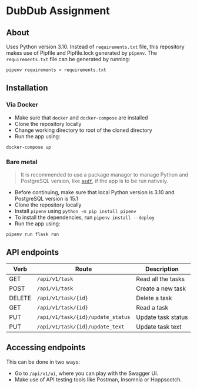 # DubDub Assignment

## About
Uses Python version 3.10. Instead of `requirements.txt` file, this repository makes use of Pipfile and Pipfile.lock generated by `pipenv`. The `requirements.txt` file can be generated by running:
```
pipenv requirements > requirements.txt
```

## Installation
### Via Docker
- Make sure that `docker` and `docker-compose` are installed
- Clone the repository locally
- Change working directory to root of the cloned directory
- Run the app using:
```
docker-compose up
```

### Bare metal
> It is recommended to use a package manager to manage Python and PostgreSQL version, like [`asdf`](https://asdf-vm.com/), if the app is to be run natively.
- Before continuing, make sure that local Python version is 3.10 and PostgreSQL version is 15.1
- Clone the repository locally
- Install `pipenv` using `python -m pip install pipenv`
- To install the dependencies, run `pipenv install --deploy`
- Run the app using:
```
pipenv run flask run
```

## API endpoints

|Verb  |Route                            |Description       |
|------|---------------------------------|------------------|
|GET   |`/api/v1/task`                   |Read all the tasks|
|POST  |`/api/v1/task`                   |Create a new task |
|DELETE|`/api/v1/task/{id}`              |Delete a task     |
|GET   |`/api/v1/task/{id}`              |Read a task       |
|PUT   |`/api/v1/task/{id}/update_status`|Update task status|
|PUT   |`/api/v1/task/{id}/update_text`  |Update task text  |

## Accessing endpoints
This can be done in two ways:
- Go to `/api/v1/ui`, where you can play with the Swagger UI.
- Make use of API testing tools like Postman, Insomnia or Hoppscotch.
